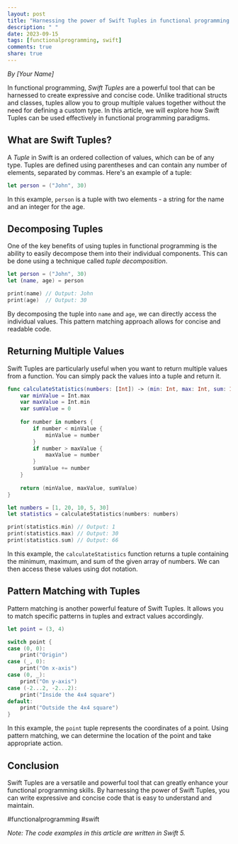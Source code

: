 ```yaml
---
layout: post
title: "Harnessing the power of Swift Tuples in functional programming paradigms."
description: " "
date: 2023-09-15
tags: [functionalprogramming, swift]
comments: true
share: true
---
```


*By [Your Name]*

In functional programming, *Swift Tuples* are a powerful tool that can be harnessed to create expressive and concise code. Unlike traditional structs and classes, tuples allow you to group multiple values together without the need for defining a custom type. In this article, we will explore how Swift Tuples can be used effectively in functional programming paradigms.

## What are Swift Tuples?

A *Tuple* in Swift is an ordered collection of values, which can be of any type. Tuples are defined using parentheses and can contain any number of elements, separated by commas. Here's an example of a tuple:

```swift
let person = ("John", 30)
```

In this example, `person` is a tuple with two elements - a string for the name and an integer for the age.

## Decomposing Tuples

One of the key benefits of using tuples in functional programming is the ability to easily decompose them into their individual components. This can be done using a technique called *tuple decomposition*.

```swift
let person = ("John", 30)
let (name, age) = person

print(name) // Output: John
print(age)  // Output: 30
```

By decomposing the tuple into `name` and `age`, we can directly access the individual values. This pattern matching approach allows for concise and readable code.

## Returning Multiple Values

Swift Tuples are particularly useful when you want to return multiple values from a function. You can simply pack the values into a tuple and return it.

```swift
func calculateStatistics(numbers: [Int]) -> (min: Int, max: Int, sum: Int) {
    var minValue = Int.max
    var maxValue = Int.min
    var sumValue = 0
    
    for number in numbers {
        if number < minValue {
            minValue = number
        }
        if number > maxValue {
            maxValue = number
        }
        sumValue += number
    }
    
    return (minValue, maxValue, sumValue)
}

let numbers = [1, 20, 10, 5, 30]
let statistics = calculateStatistics(numbers: numbers)

print(statistics.min) // Output: 1
print(statistics.max) // Output: 30
print(statistics.sum) // Output: 66
```

In this example, the `calculateStatistics` function returns a tuple containing the minimum, maximum, and sum of the given array of numbers. We can then access these values using dot notation.

## Pattern Matching with Tuples

Pattern matching is another powerful feature of Swift Tuples. It allows you to match specific patterns in tuples and extract values accordingly.

```swift
let point = (3, 4)

switch point {
case (0, 0):
    print("Origin")
case (_, 0):
    print("On x-axis")
case (0, _):
    print("On y-axis")
case (-2...2, -2...2):
    print("Inside the 4x4 square")
default:
    print("Outside the 4x4 square")
}
```

In this example, the `point` tuple represents the coordinates of a point. Using pattern matching, we can determine the location of the point and take appropriate action.

## Conclusion

Swift Tuples are a versatile and powerful tool that can greatly enhance your functional programming skills. By harnessing the power of Swift Tuples, you can write expressive and concise code that is easy to understand and maintain.

#functionalprogramming #swift

*Note: The code examples in this article are written in Swift 5.*
